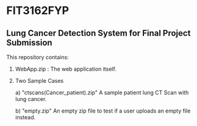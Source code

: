 # FIT3162FYP


## Lung Cancer Detection System for Final Project Submission 

This repository contains: 

1. WebApp.zip : The web application itself.

2. Two Sample Cases 

     a) "ctscans(Cancer_patient).zip" A sample patient lung CT Scan with lung cancer. 
     
     b) "empty.zip" An empty zip file to test if a user uploads an empty file instead.
